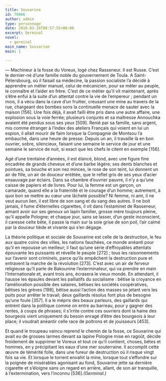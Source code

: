 ```yaml
---
title: Souvarine
id: 76066
author: admin
type: personnage
date: 2010-03-16T08:57:55+00:00
excerpt: Germinal
novel:
  - germinal
main_name: Souvarine
main: 1

---
```

— Machineur à la fosse du Voreux, logé chez Rasseneur. Il est Russe. C&rsquo;est le dernier-né d&rsquo;une famille noble du gouvernement de Toula. A Saint-Pétersbourg, où il faisait sa médecine, la passion socialiste l&rsquo;a décidé à apprendre un métier manuel, celui de mécanicien, pour se mêler au peuple, le connaître et l&rsquo;aider en frère. C&rsquo;est de ce métier qu&rsquo;il vit maintenant, après s&rsquo;être enfui à la suite d&rsquo;un attentat contre la vie de l&rsquo;empereur ; pendant un mois, il a vécu dans la cave d&rsquo;un fruitier, creusant une mine au travers de la rue, chargeant des bombes sons la continuelle menace de sauter avec la maison [156]. Une fois déjà, il avait failli être pris dans une autre affaire, une explosion sous la voie ferrée; plusieurs conjurés et sa maîtresse Annouchka avaient été pendus sous ses yeux [509]. Renié par sa famille, sans argent, mis comme étranger à l&rsquo;index des ateliers Français qui voient en lui un espion, il allait mourir de faim lorsque la Compagnie de Montsou l&rsquo;a embauché, dans une heure de presse. Depuis un an, il travaille là en bon ouvrier, sobre, silencieux, faisant une semaine le service de jour et une semaine le service de nuit, si exact que les chefs le citent en exemple [156].

Agé d&rsquo;une trentaine d&rsquo;années, il est élancé, blond, avec une figure fine encadrée de grands cheveux et d&rsquo;une barbe légère; ses dents blanches et pointues, sa bouche et son nez minces, le rose de son teint, lui donnent un air de fille, un air de douceur entêtée, que le reflet gris de ses yeux d&rsquo;acier ensauvage par éclairs. Dans sa chambre d&rsquo;ouvrier pauvre, il n&rsquo;y a qu&rsquo;une caisse de papiers et de livres. Pour lui, la femme est un garçon, un camarade, quand elle a la fraternité et le courage d&rsquo;un homme; autrement, à quoi bon se mettre au cœur une lâcheté possible? Ni femme, ni ami, il ne veut aucun lien, il est libre de son sang et du sang des autres. Il ne boit jamais, il fume d&rsquo;éternelles cigarettes, il vit dans l&rsquo;estaminet de Rasseneur, aimant avoir sur ses genoux un lapin familier, grosse mère toujours pleine, qu&rsquo;il appelle Pologne; et chaque jour, sans se lasser, d&rsquo;un geste inconscient, il caresse celte bête, il passe la main sur la soie grise de son poil, l&rsquo;air calmé par la douceur tiède et vivante qui s&rsquo;en dégage.

La théorie politique et sociale de Souvarine est celle de la destruction, le feu aux quatre coins des villes, les nations fauchées, ce monde anéanti pour qu&rsquo;il en repousse un meilleur; il faut qu&rsquo;une série d&rsquo;effroyables attentats épouvante les puissants et réveille le peuple [272] ; tous les raisonnements sur l&rsquo;avenir sont criminels, parce qu&rsquo;ils empêchent la destruction pure et entravent la marche de la révolution [273]. C&rsquo;est avec un air de ferveur religieuse qu&rsquo;il parle de Bakounine l&rsquo;exterminateur, qui va prendre en main l&rsquo;Internationale et, avant trois ans, écrasera le vieux monde. En attendant, il hausse les épaules devant les palliatifs du socialisme : bêtise la croyance en l&rsquo;amélioration possible des salaires, bêtises les sociétés coopératives, bêtises les grèves [198], bêtise aussi l&rsquo;action des masses se jetant vers les puits pour arrêter le travail; deux gaillards résolus font plus de besogne qu&rsquo;une foule [357]. Il a le mépris des beaux parleurs, des gaillards qui entrent dans la politique comme on entre au barreau, pour y gagner des rentes, à coups de phrases; il s&rsquo;irrite contre ces ouvriers dont la haine des bourgeois vient uniquement du besoin enragé d&rsquo;être des bourgeois à leur place; il voudrait anéantir celle race de poltrons et de jouisseurs [453].

Et quand le troupeau vaincu reprend le chemin de la fosse, ce Souvarine qui avait eu de grosses larmes devant sa lapine Pologne mise en ragoût, décide froidement de supprimer le Voreux et tout ce qu&rsquo;il contient, choses, bêtes et hommes, en y précipitant les eaux d&rsquo;une mer souterraine. Il accomplit cette œuvre de témérité folle, dans une fureur de destruction où il risque vingt fois sa vie. Et lorsque le torrent envahit la mine, lorsque tout s&rsquo;effondre sur la poignée de misérables agonisant au fond, Souvarine jette sa dernière cigarette et s&rsquo;éloigne sans un regard en arrière, allant, de son air tranquille, à l&rsquo;extermination, vers l&rsquo;inconnu [536]._(Germinal.)_